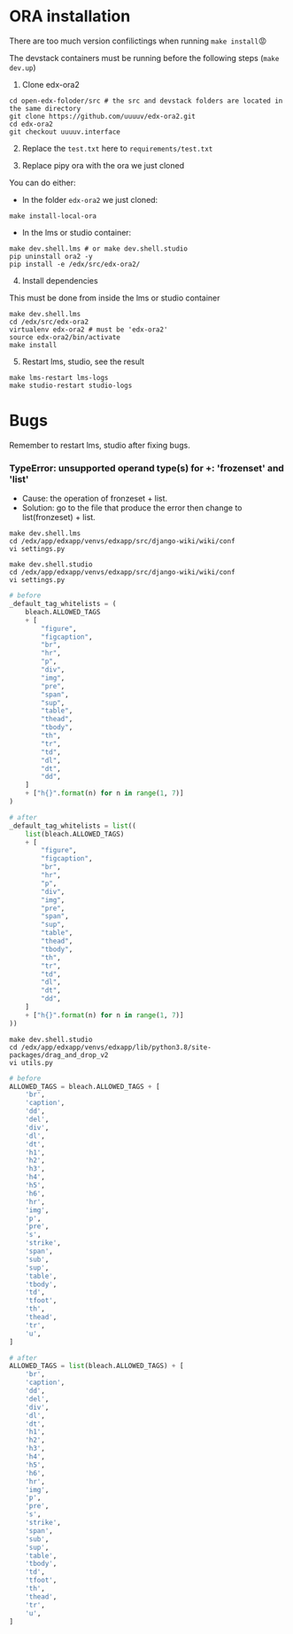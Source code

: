 # ORA installation

There are too much version confilictings when running `make install`:pout:

The devstack containers must be running before the following steps (`make dev.up`)

1. Clone edx-ora2

```shell
cd open-edx-foloder/src # the src and devstack folders are located in the same directory
git clone https://github.com/uuuuv/edx-ora2.git
cd edx-ora2
git checkout uuuuv.interface
```

2. Replace the `test.txt` here to `requirements/test.txt`

3. Replace pipy ora with the ora we just cloned

You can do either:

- In the folder `edx-ora2` we just cloned:

```shell
make install-local-ora
```

- In the lms or studio container:

```shell
make dev.shell.lms # or make dev.shell.studio
pip uninstall ora2 -y
pip install -e /edx/src/edx-ora2/
```

4. Install dependencies

This must be done from inside the lms or studio container

```shell
make dev.shell.lms
cd /edx/src/edx-ora2
virtualenv edx-ora2 # must be 'edx-ora2'
source edx-ora2/bin/activate
make install
```

5. Restart lms, studio, see the result

```shell
make lms-restart lms-logs
make studio-restart studio-logs
```

# Bugs

Remember to restart lms, studio after fixing bugs.

### TypeError: unsupported operand type(s) for +: 'frozenset' and 'list'

- Cause: the operation of fronzeset + list.
- Solution: go to the file that produce the error then change to list(fronzeset) + list.

```shell
make dev.shell.lms
cd /edx/app/edxapp/venvs/edxapp/src/django-wiki/wiki/conf
vi settings.py
```

```shell
make dev.shell.studio
cd /edx/app/edxapp/venvs/edxapp/src/django-wiki/wiki/conf
vi settings.py
```

```python
# before
_default_tag_whitelists = (
    bleach.ALLOWED_TAGS
    + [
        "figure",
        "figcaption",
        "br",
        "hr",
        "p",
        "div",
        "img",
        "pre",
        "span",
        "sup",
        "table",
        "thead",
        "tbody",
        "th",
        "tr",
        "td",
        "dl",
        "dt",
        "dd",
    ]
    + ["h{}".format(n) for n in range(1, 7)]
)

# after
_default_tag_whitelists = list((
    list(bleach.ALLOWED_TAGS)
    + [
        "figure",
        "figcaption",
        "br",
        "hr",
        "p",
        "div",
        "img",
        "pre",
        "span",
        "sup",
        "table",
        "thead",
        "tbody",
        "th",
        "tr",
        "td",
        "dl",
        "dt",
        "dd",
    ]
    + ["h{}".format(n) for n in range(1, 7)]
))
```

```shell
make dev.shell.studio
cd /edx/app/edxapp/venvs/edxapp/lib/python3.8/site-packages/drag_and_drop_v2
vi utils.py
```

```python
# before
ALLOWED_TAGS = bleach.ALLOWED_TAGS + [
    'br',
    'caption',
    'dd',
    'del',
    'div',
    'dl',
    'dt',
    'h1',
    'h2',
    'h3',
    'h4',
    'h5',
    'h6',
    'hr',
    'img',
    'p',
    'pre',
    's',
    'strike',
    'span',
    'sub',
    'sup',
    'table',
    'tbody',
    'td',
    'tfoot',
    'th',
    'thead',
    'tr',
    'u',
]

# after
ALLOWED_TAGS = list(bleach.ALLOWED_TAGS) + [
    'br',
    'caption',
    'dd',
    'del',
    'div',
    'dl',
    'dt',
    'h1',
    'h2',
    'h3',
    'h4',
    'h5',
    'h6',
    'hr',
    'img',
    'p',
    'pre',
    's',
    'strike',
    'span',
    'sub',
    'sup',
    'table',
    'tbody',
    'td',
    'tfoot',
    'th',
    'thead',
    'tr',
    'u',
]
```
